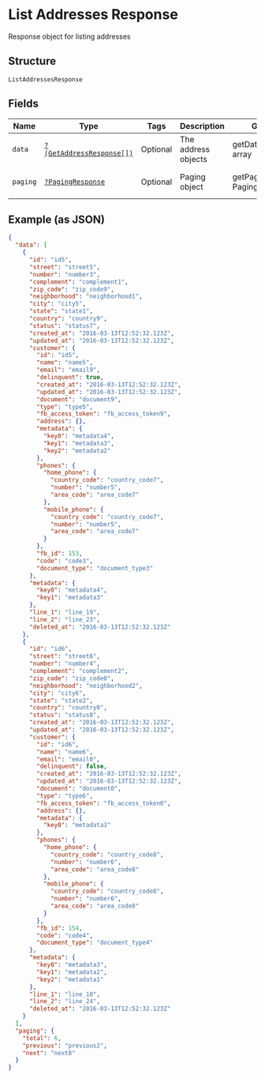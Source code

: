 
# List Addresses Response

Response object for listing addresses

## Structure

`ListAddressesResponse`

## Fields

| Name | Type | Tags | Description | Getter | Setter |
|  --- | --- | --- | --- | --- | --- |
| `data` | [`?(GetAddressResponse[])`](../../doc/models/get-address-response.md) | Optional | The address objects | getData(): ?array | setData(?array data): void |
| `paging` | [`?PagingResponse`](../../doc/models/paging-response.md) | Optional | Paging object | getPaging(): ?PagingResponse | setPaging(?PagingResponse paging): void |

## Example (as JSON)

```json
{
  "data": [
    {
      "id": "id5",
      "street": "street5",
      "number": "number3",
      "complement": "complement1",
      "zip_code": "zip_code9",
      "neighborhood": "neighborhood1",
      "city": "city5",
      "state": "state1",
      "country": "country9",
      "status": "status7",
      "created_at": "2016-03-13T12:52:32.123Z",
      "updated_at": "2016-03-13T12:52:32.123Z",
      "customer": {
        "id": "id5",
        "name": "name5",
        "email": "email9",
        "delinquent": true,
        "created_at": "2016-03-13T12:52:32.123Z",
        "updated_at": "2016-03-13T12:52:32.123Z",
        "document": "document9",
        "type": "type5",
        "fb_access_token": "fb_access_token9",
        "address": {},
        "metadata": {
          "key0": "metadata4",
          "key1": "metadata3",
          "key2": "metadata2"
        },
        "phones": {
          "home_phone": {
            "country_code": "country_code7",
            "number": "number5",
            "area_code": "area_code7"
          },
          "mobile_phone": {
            "country_code": "country_code7",
            "number": "number5",
            "area_code": "area_code7"
          }
        },
        "fb_id": 153,
        "code": "code3",
        "document_type": "document_type3"
      },
      "metadata": {
        "key0": "metadata4",
        "key1": "metadata3"
      },
      "line_1": "line_19",
      "line_2": "line_23",
      "deleted_at": "2016-03-13T12:52:32.123Z"
    },
    {
      "id": "id6",
      "street": "street6",
      "number": "number4",
      "complement": "complement2",
      "zip_code": "zip_code0",
      "neighborhood": "neighborhood2",
      "city": "city6",
      "state": "state2",
      "country": "country0",
      "status": "status8",
      "created_at": "2016-03-13T12:52:32.123Z",
      "updated_at": "2016-03-13T12:52:32.123Z",
      "customer": {
        "id": "id6",
        "name": "name6",
        "email": "email0",
        "delinquent": false,
        "created_at": "2016-03-13T12:52:32.123Z",
        "updated_at": "2016-03-13T12:52:32.123Z",
        "document": "document0",
        "type": "type6",
        "fb_access_token": "fb_access_token0",
        "address": {},
        "metadata": {
          "key0": "metadata3"
        },
        "phones": {
          "home_phone": {
            "country_code": "country_code8",
            "number": "number6",
            "area_code": "area_code8"
          },
          "mobile_phone": {
            "country_code": "country_code8",
            "number": "number6",
            "area_code": "area_code8"
          }
        },
        "fb_id": 154,
        "code": "code4",
        "document_type": "document_type4"
      },
      "metadata": {
        "key0": "metadata3",
        "key1": "metadata2",
        "key2": "metadata1"
      },
      "line_1": "line_10",
      "line_2": "line_24",
      "deleted_at": "2016-03-13T12:52:32.123Z"
    }
  ],
  "paging": {
    "total": 6,
    "previous": "previous2",
    "next": "next8"
  }
}
```

